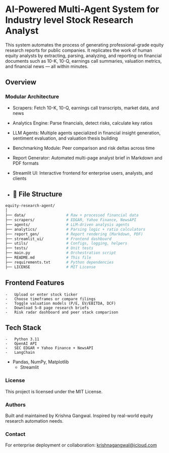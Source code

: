 # AI-Powered Multi-Agent System for Industry level Stock Research Analyst
This system automates the process of generating professional-grade equity research reports for public companies. It replicates the work of human equity analysts by extracting, parsing, analyzing, and reporting on financial documents such as 10-K, 10-Q, earnings call summaries, valuation metrics, and financial news — all within minutes.
##  Overview  
###  Modular Architecture  
-  Scrapers: Fetch 10-K, 10-Q, earnings call transcripts, market data, and news  
-  Analytics Engine: Parse financials, detect risks, calculate key ratios  
-  LLM Agents: Multiple agents specialized in financial insight generation, sentiment evaluation, and valuation thesis building  
-  Benchmarking Module: Peer comparison and risk deltas across time  
-  Report Generator: Automated multi-page analyst brief in Markdown and PDF formats  
-  Streamlit UI: Interactive frontend for enterprise users, analysts, and clients

- ## 📂 File Structure  

```bash
equity-research-agent/
│
├── data/                  # Raw + processed financial data  
├── scrapers/              # EDGAR, Yahoo Finance, NewsAPI  
├── agents/                # LLM-driven analysis agents  
├── analytics/             # Parsing logic + ratio calculators  
├── report_gen/            # Report rendering (Markdown, PDF)  
├── streamlit_ui/          # Frontend dashboard  
├── utils/                 # Configs, logging, helpers  
├── tests/                 # Unit tests  
├── main.py                # Orchestration script  
├── README.md              # This file  
├── requirements.txt       # Python dependencies  
├── LICENSE                # MIT License

```

 ## Frontend Features
	-	Upload or enter stock ticker
	-	Choose timeframes or compare filings
	-	Toggle valuation models (P/E, EV/EBITDA, DCF)
	-	Download 5–8 page research briefs
	-	Risk radar dashboard and peer stack comparison

## Tech Stack
	-	Python 3.11
	-	OpenAI API 
	-	SEC EDGAR + Yahoo Finance + NewsAPI
	-	LangChain
  - Pandas, NumPy, Matplotlib
	-	Streamlit



### License

This project is licensed under the MIT License.


### Authors

Built and maintained by Krishna Gangwal. Inspired by real-world equity research automation needs.


### Contact

For enterprise deployment or collaboration:
krishnagangwal@icloud.com







